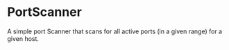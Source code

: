 # PortScanner
A simple port Scanner that scans for all active ports (in a given range) for a given host.
